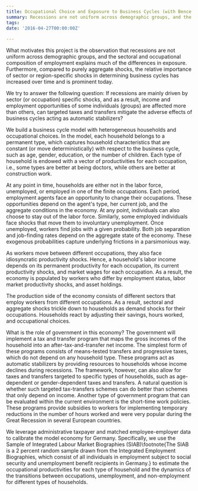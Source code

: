 ```yaml
---
title: Occupational Choice and Exposure to Business Cycles (with Bence Bardóczy, Nezih Guner, and Georgi Kocharkov)
summary: Recessions are not uniform across demographic groups, and the sectoral and occupational composition of employment explains much of the differences in exposure. Furthermore, compared to purely aggregate shocks, the relative importance of sector or region-specific shocks in determining business cycles has increased over time and is prominent today. We build a business cycle model with heterogeneous households and occupational choices to answer whether targeted taxes and transfers may mitigate or even alleviate the adverse effects of business cycles on the income and employment opportunities of those most affected. We leverage administrative taxpayer and matched employee-employer data to calibrate the model economy for Germany. 
tags:
date: '2016-04-27T00:00:00Z'
 
---
```


What motivates this project is the observation that recessions are not uniform across demographic groups, and the sectoral and occupational composition of employment explains much of the differences in exposure. Furthermore, compared to purely aggregate shocks, the relative importance of sector or region-specific shocks in determining business cycles has increased over time and is prominent today. 

We try to answer the following question: If recessions are mainly driven by sector (or occupation) specific shocks, and as a result, income and employment opportunities of some individuals (groups) are affected more than others, can targeted taxes and transfers mitigate the adverse effects of business cycles acting as automatic stabilizers?

We build a business cycle model with heterogeneous households and occupational choices. In the model, each household belongs to a permanent type, which captures household characteristics that are constant (or move deterministically) with respect to the business cycle, such as age, gender, education, or the number of children. Each type of household is endowed with a vector of productivities for each occupation, i.e., some types are better at being doctors, while others are better at construction work.

At any point in time, households are either not in the labor force, unemployed, or employed in one of the finite occupations. Each period, employment agents face an opportunity to change their occupations. These opportunities depend on the agent's type, her current job, and the aggregate conditions in the economy. At any point, individuals can also choose to stay out of the labor force. Similarly, some employed individuals face shocks that move them to involuntary unemployment. Once unemployed, workers find jobs with a given probability. Both job separation and job-finding rates depend on the aggregate state of the economy. These exogenous probabilities capture underlying frictions in a parsimonious way. 

As workers move between different occupations, they also face idiosyncratic productivity shocks. Hence, a household's labor income depends on its permanent productivity for each occupation, its current productivity shocks, and market wages for each occupation. As a result, the economy is populated by workers who differ by employment status, labor market productivity shocks, and asset holdings.

The production side of the economy consists of different sectors that employ workers from different occupations. As a result, sectoral and aggregate shocks trickle down to households as demand shocks for their occupations. Households react by adjusting their savings, hours worked, and occupational choices. 

What is the role of government in this economy? The government will implement a tax and transfer program that maps the gross incomes of the household into an after-tax-and-transfer net income. The simplest form of these programs consists of means-tested transfers and progressive taxes, which do not depend on any household type. These programs act as automatic stabilizers by providing resources to households whose income declines during recessions. The framework, however, can also allow for taxes and transfers targeted to specific types of households, such as age-dependent or gender-dependent taxes and transfers. A natural question is whether such targeted tax-transfers schemes can do better than schemes that only depend on income. Another type of government program that can be evaluated within the current environment is the short-time work policies. These programs provide subsidies to workers for implementing temporary reductions in the number of hours worked and were very popular during the Great Recession in several European countries.

We leverage administrative taxpayer and matched employee-employer data to calibrate the model economy for Germany. Specifically, we use the Sample of Integrated Labour Market Biographies (SIAB)\footnote{The SIAB is a 2 percent random sample drawn from the Integrated Employment Biographies, which consist of all individuals in employment subject to social security and unemployment benefit recipients in Germany.} to estimate the occupational productivities for each type of household and the dynamics of the transitions between occupations, unemployment, and non-employment for different types of households. 
